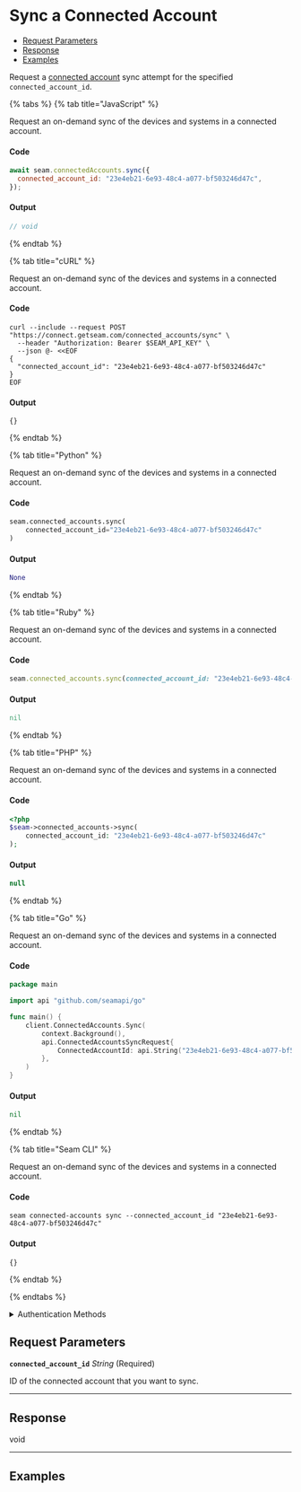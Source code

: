 # Sync a Connected Account

- [Request Parameters](./#request-parameters)
- [Response](./#response)
- [Examples](./#examples)

Request a [connected account](../../core-concepts/connected-accounts/README.md) sync attempt for the specified `connected_account_id`.


{% tabs %}
{% tab title="JavaScript" %}

Request an on-demand sync of the devices and systems in a connected account.

#### Code

```javascript
await seam.connectedAccounts.sync({
  connected_account_id: "23e4eb21-6e93-48c4-a077-bf503246d47c",
});
```

#### Output

```javascript
// void
```
{% endtab %}

{% tab title="cURL" %}

Request an on-demand sync of the devices and systems in a connected account.

#### Code

```curl
curl --include --request POST "https://connect.getseam.com/connected_accounts/sync" \
  --header "Authorization: Bearer $SEAM_API_KEY" \
  --json @- <<EOF
{
  "connected_account_id": "23e4eb21-6e93-48c4-a077-bf503246d47c"
}
EOF
```

#### Output

```curl
{}
```
{% endtab %}

{% tab title="Python" %}

Request an on-demand sync of the devices and systems in a connected account.

#### Code

```python
seam.connected_accounts.sync(
    connected_account_id="23e4eb21-6e93-48c4-a077-bf503246d47c"
)
```

#### Output

```python
None
```
{% endtab %}

{% tab title="Ruby" %}

Request an on-demand sync of the devices and systems in a connected account.

#### Code

```ruby
seam.connected_accounts.sync(connected_account_id: "23e4eb21-6e93-48c4-a077-bf503246d47c")
```

#### Output

```ruby
nil
```
{% endtab %}

{% tab title="PHP" %}

Request an on-demand sync of the devices and systems in a connected account.

#### Code

```php
<?php
$seam->connected_accounts->sync(
    connected_account_id: "23e4eb21-6e93-48c4-a077-bf503246d47c"
);
```

#### Output

```php
null
```
{% endtab %}

{% tab title="Go" %}

Request an on-demand sync of the devices and systems in a connected account.

#### Code

```go
package main

import api "github.com/seamapi/go"

func main() {
	client.ConnectedAccounts.Sync(
		context.Background(),
		api.ConnectedAccountsSyncRequest{
			ConnectedAccountId: api.String("23e4eb21-6e93-48c4-a077-bf503246d47c"),
		},
	)
}
```

#### Output

```go
nil
```
{% endtab %}

{% tab title="Seam CLI" %}

Request an on-demand sync of the devices and systems in a connected account.

#### Code

```seam_cli
seam connected-accounts sync --connected_account_id "23e4eb21-6e93-48c4-a077-bf503246d47c"
```

#### Output

```seam_cli
{}
```
{% endtab %}

{% endtabs %}


<details>

<summary>Authentication Methods</summary>

- API key
- Personal access token
  <br>Must also include the `seam-workspace` header in the request.

To learn more, see [Authentication](https://docs.seam.co/latest/api/authentication).
</details>

## Request Parameters

**`connected_account_id`** *String* (Required)

ID of the connected account that you want to sync.

---


## Response

void


---

## Examples

